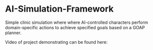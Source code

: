 # AI-Simulation-Framework
Simple clinic simulation where where AI-controlled characters perform domain-specific actions to achieve specified goals based on a GOAP planner.

Video of project demonstrating can be found here:
